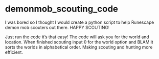 # demonmob_scouting_code
I was bored so I thought I would create a python script to help Runescape demon mob scouters out there. HAPPY SCOUTING!

Just run the code it’s that easy! The code will ask you for the world and location. When finished scouting input 0 for the world option and BLAM it sorts the worlds in alphabetical order. Making scouting and hunting more efficient.
